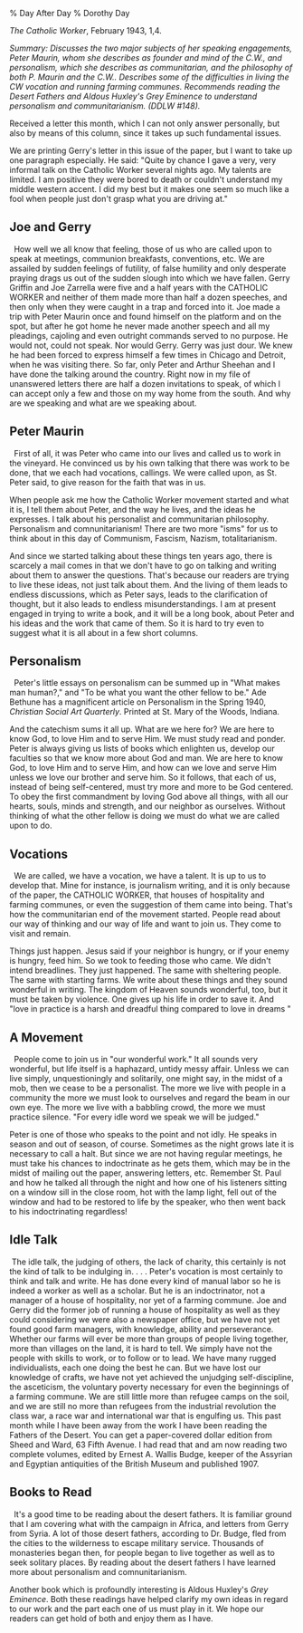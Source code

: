 % Day After Day
% Dorothy Day

*The Catholic Worker*, February 1943, 1,4.

_Summary: Discusses the two major subjects of her speaking engagements,
Peter Maurin, whom she describes as founder and mind of the C.W., and
personalism, which she describes as communitarian, and the philosophy of
both P. Maurin and the C.W.. Describes some of the difficulties in
living the CW vocation and running farming communes. Recommends reading
the Desert Fathers and Aldous Huxley's Grey Eminence to understand
personalism and communitarianism. (DDLW \#148)._

Received a letter this month, which I can not only answer personally,
but also by means of this column, since it takes up such fundamental
issues.

We are printing Gerry's letter in this issue of the paper, but I want to
take up one paragraph especially. He said: "Quite by chance I gave a
very, very informal talk on the Catholic Worker several nights ago. My
talents are limited. I am positive they were bored to death or couldn't
understand my middle western accent. I did my best but it makes one seem
so much like a fool when people just don't grasp what you are driving
at."

Joe and Gerry
-------------

  How well we all know that feeling, those of us who are called upon to
speak at meetings, communion breakfasts, conventions, etc. We are
assailed by sudden feelings of futility, of false humility and only
desperate praying drags us out of the sudden slough into which we have
fallen. Gerry Griffin and Joe Zarrella were five and a half years with
the CATHOLIC WORKER and neither of them made more than half a dozen
speeches, and then only when they were caught in a trap and forced into
it. Joe made a trip with Peter Maurin once and found himself on the
platform and on the spot, but after he got home he never made another
speech and all my pleadings, cajoling and even outright commands served
to no purpose. He would not, could not speak. Nor would Gerry. Gerry was
just dour. We knew he had been forced to express himself a few times in
Chicago and Detroit, when he was visiting there. So far, only Peter and
Arthur Sheehan and I have done the talking around the country. Right now
in my file of unanswered letters there are half a dozen invitations to
speak, of which I can accept only a few and those on my way home from
the south. And why are we speaking and what are we speaking about.

Peter Maurin
------------

  First of all, it was Peter who came into our lives and called us to
work in the vineyard. He convinced us by his own talking that there was
work to be done, that we each had vocations, callings. We were called
upon, as St. Peter said, to give reason for the faith that was in us.

When people ask me how the Catholic Worker movement started and what it
is, I tell them about Peter, and the way he lives, and the ideas he
expresses. I talk about his personalist and communitarian philosophy.
Personalism and comnunitarianism! There are two more "isms" for us to
think about in this day of Communism, Fascism, Nazism, totalitarianism.

And since we started talking about these things ten years ago, there is
scarcely a mail comes in that we don't have to go on talking and writing
about them to answer the questions. That's because our readers are
trying to live these ideas, not just talk about them. And the living of
them leads to endless discussions, which as Peter says, leads to the
clarification of thought, but it also leads to endless
misunderstandings. I am at present engaged in trying to write a book,
and it will be a long book, about Peter and his ideas and the work that
came of them. So it is hard to try even to suggest what it is all about
in a few short columns.

Personalism
-----------

  Peter's little essays on personalism can be summed up in "What makes
man human?," and "To be what you want the other fellow to be." Ade
Bethune has a magnificent article on Personalism in the Spring 1940,
*Christian Social Art Quarterly*. Printed at St. Mary of the Woods,
Indiana.

And the catechism sums it all up. What are we here for? We
are here to know God, to love Him and to serve Him. We must study read
and ponder. Peter is always giving us lists of books which enlighten us,
develop our faculties so that we know more about God and man. We are
here to know God, to love Him and to serve Him, and how can we love and
serve Him unless we love our brother and serve him. So it follows, that
each of us, instead of being self-centered, must try more and more to be
God centered. To obey the first commandment by loving God above all
things, with all our hearts, souls, minds and strength, and our neighbor
as ourselves. Without thinking of what the other fellow is doing we must
do what we are called upon to do.

Vocations
---------

  We are called, we have a vocation, we have a talent. It is up to us to
develop that. Mine for instance, is journalism writing, and it is only
because of the paper, the CATHOLIC WORKER, that houses of hospitality
and farming communes, or even the suggestion of them came into being.
That's how the communitarian end of the movement started. People read
about our way of thinking and our way of life and want to join us. They
come to visit and remain.

Things just happen. Jesus said if your neighbor is hungry, or if your
enemy is hungry, feed him. So we took to feeding those who came. We
didn't intend breadlines. They just happened. The same with sheltering
people. The same with starting farms. We write about these things and
they sound wonderful in writing. The kingdom of Heaven sounds wonderful,
too, but it must be taken by violence. One gives up his life in order to
save it. And "love in practice is a harsh and dreadful thing compared to
love in dreams "

A Movement
----------

  People come to join us in "our wonderful work." It all sounds very
wonderful, but life itself is a haphazard, untidy messy affair. Unless
we can live simply, unquestioningly and solitarily, one might say, in
the midst of a mob, then we cease to be a personalist. The more we live
with people in a community the more we must look to ourselves and regard
the beam in our own eye. The more we live with a babbling crowd, the
more we must practice silence. "For every idle word we speak we will be
judged."

Peter is one of those who speaks to the point and not idly. He speaks in
season and out of season, of course. Sometimes as the night grows late
it is necessary to call a halt. But since we are not having regular
meetings, he must take his chances to indoctrinate as he gets them,
which may be in the midst of mailing out the paper, answering letters,
etc. Remember St. Paul and how he talked all through the night and how
one of his listeners sitting on a window sill in the close room, hot
with the lamp light, fell out of the window and had to be restored to
life by the speaker, who then went back to his indoctrinating
regardless!

Idle Talk
---------

 The idle talk, the judging of others, the lack of charity, this
certainly is not the kind of talk to be indulging in. . . . Peter's
vocation is most certainly to think and talk and write. He has done
every kind of manual labor so he is indeed a worker as well as a
scholar. But he is an indoctrinator, not a manager of a house of
hospitality, nor yet of a farming commune. Joe and Gerry did the former
job of running a house of hospitality as well as they could considering
we were also a newspaper office, but we have not yet found good farm
managers, with knowledge, ability and perseverance. Whether our farms
will ever be more than groups of people living together, more than
villages on the land, it is hard to tell. We simply have not the people
with skills to work, or to follow or to lead. We have many rugged
individualists, each one doing the best he can. But we have lost our
knowledge of crafts, we have not yet achieved the unjudging
self-discipline, the asceticism, the voluntary poverty necessary for
even the beginnings of a farming commune. We are still little more than
refugee camps on the soil, and we are still no more than refugees from
the industrial revolution the class war, a race war and international
war that is engulfing us. This past month while I have been away from
the work I have been reading the Fathers of the Desert. You can get a
paper-covered dollar edition from Sheed and Ward, 63 Fifth Avenue. I had
read that and am now reading two complete volumes, edited by Ernest A.
Wallis Budge, keeper of the Assyrian and Egyptian antiquities of the
British Museum and published 1907.

Books to Read
-------------

  It's a good time to be reading about the desert fathers. It is
familiar ground that I am covering what with the campaign in Africa, and
letters from Gerry from Syria. A lot of those desert fathers, according
to Dr. Budge, fled from the cities to the wilderness to escape military
service. Thousands of monasteries began then, for people began to live
together as well as to seek solitary places. By reading about the desert
fathers I have learned more about personalism and comnunitarianism.

Another book which is profoundly interesting is Aldous Huxley's *Grey
Eminence*. Both these readings have helped clarify my own ideas in
regard to our work and the part each one of us must play in it. We hope
our readers can get hold of both and enjoy them as I have.
